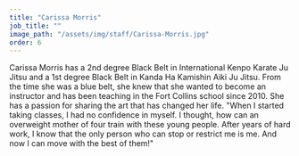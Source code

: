 ```yaml
---
title: "Carissa Morris"
job_title: ""
image_path: "/assets/img/staff/Carissa-Morris.jpg"
order: 6
---
```


Carissa Morris has a 2nd degree Black Belt in International Kenpo Karate Ju Jitsu and a 1st degree Black Belt in Kanda Ha Kamishin Aiki Ju Jitsu. From the time she was a blue belt, she knew that she wanted to become an instructor and has been teaching in the Fort Collins school since 2010. She has a passion for sharing the art that has changed her life. "When I started taking classes, I had no confidence in myself. I thought, how can an overweight mother of four train with these young people. After years of hard work, I know that the only person who can stop or restrict me is me. And now I can move with the best of them!"
